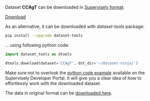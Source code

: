 Dataset **CCAgT** can be downloaded in [Supervisely format](https://developer.supervisely.com/api-references/supervisely-annotation-json-format):

 [Download](https://assets.supervisely.com/remote/eyJsaW5rIjogImZzOi8vYXNzZXRzLzE5MDNfQ0NBZ1QvY2NhZ3QtRGF0YXNldE5pbmphLnRhciIsICJzaWciOiAiUUc3V1YySm9SbGVMeUFtUmJ1SndqZ1YyRkNlV2c1MzJ3Q0dnMUd0Nmh3Yz0ifQ==)

As an alternative, it can be downloaded with *dataset-tools* package:
``` bash
pip install --upgrade dataset-tools
```

... using following python code:
``` python
import dataset_tools as dtools

dtools.download(dataset='CCAgT', dst_dir='~/dataset-ninja/')
```
Make sure not to overlook the [python code example](https://developer.supervisely.com/getting-started/python-sdk-tutorials/iterate-over-a-local-project) available on the Supervisely Developer Portal. It will give you a clear idea of how to effortlessly work with the downloaded dataset.

The data in original format can be [downloaded here](https://prod-dcd-datasets-cache-zipfiles.s3.eu-west-1.amazonaws.com/wg4bpm33hj-2.zip).
